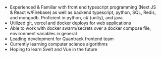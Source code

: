 
- Experienced & Familiar with front end typescript programming (Next JS & React w/Firebase) as well as backend typescript, python, SQL, Redis, and mongodb. Proficient in python, c# (unity), and java 
- Utilized git, vercel and docker deploys for web applications
- Able to work with docker swarm/secrets over a docker compose file, environment variables in general
- Leading development for Quantrack frontend team
- Currently learning computer science algorithms
- Hoping to learn Svelt and Vue in the future


<!--
**kalandjl/kalandjl** is a ✨ _special_ ✨ repository because its `README.md` (this file) appears on your GitHub profile.

Here are some ideas to get you started:

- 🔭 I’m currently working on 
- 🌱 I’m currently learning ...
- 👯 I’m looking to collaborate on ...
- 🤔 I’m looking for help with ...
- 💬 Ask me about ...
- 📫 How to reach me: ...
- 😄 Pronouns: ...
- ⚡ Fun fact: ...
-->
